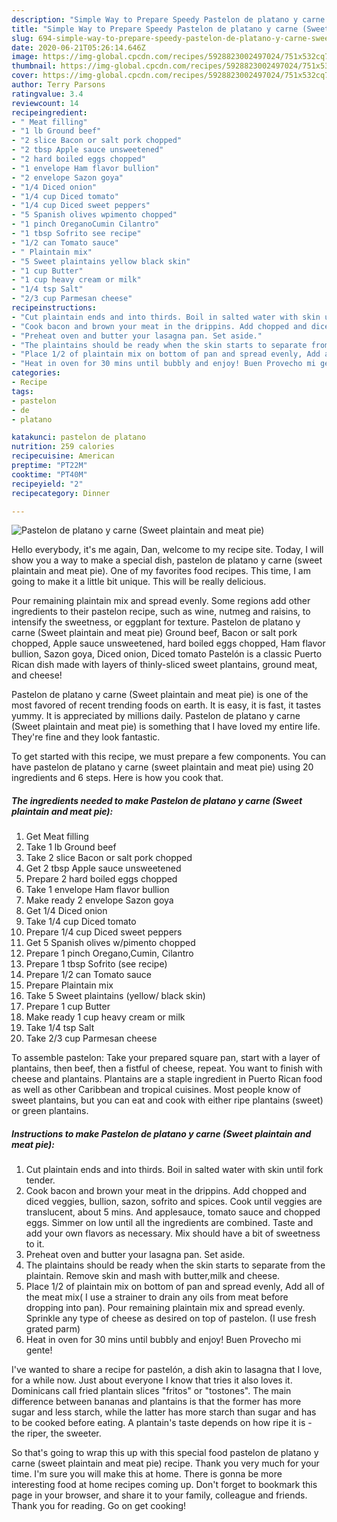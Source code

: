 ```yaml
---
description: "Simple Way to Prepare Speedy Pastelon de platano y carne (Sweet plaintain and meat pie)"
title: "Simple Way to Prepare Speedy Pastelon de platano y carne (Sweet plaintain and meat pie)"
slug: 694-simple-way-to-prepare-speedy-pastelon-de-platano-y-carne-sweet-plaintain-and-meat-pie
date: 2020-06-21T05:26:14.646Z
image: https://img-global.cpcdn.com/recipes/5928823002497024/751x532cq70/pastelon-de-platano-y-carne-sweet-plaintain-and-meat-pie-recipe-main-photo.jpg
thumbnail: https://img-global.cpcdn.com/recipes/5928823002497024/751x532cq70/pastelon-de-platano-y-carne-sweet-plaintain-and-meat-pie-recipe-main-photo.jpg
cover: https://img-global.cpcdn.com/recipes/5928823002497024/751x532cq70/pastelon-de-platano-y-carne-sweet-plaintain-and-meat-pie-recipe-main-photo.jpg
author: Terry Parsons
ratingvalue: 3.4
reviewcount: 14
recipeingredient:
- " Meat filling"
- "1 lb Ground beef"
- "2 slice Bacon or salt pork chopped"
- "2 tbsp Apple sauce unsweetened"
- "2 hard boiled eggs chopped"
- "1 envelope Ham flavor bullion"
- "2 envelope Sazon goya"
- "1/4 Diced onion"
- "1/4 cup Diced tomato"
- "1/4 cup Diced sweet peppers"
- "5 Spanish olives wpimento chopped"
- "1 pinch OreganoCumin Cilantro"
- "1 tbsp Sofrito see recipe"
- "1/2 can Tomato sauce"
- " Plaintain mix"
- "5 Sweet plaintains yellow black skin"
- "1 cup Butter"
- "1 cup heavy cream or milk"
- "1/4 tsp Salt"
- "2/3 cup Parmesan cheese"
recipeinstructions:
- "Cut plaintain ends and into thirds. Boil in salted water with skin until fork tender."
- "Cook bacon and brown your meat in the drippins. Add chopped and diced veggies, bullion, sazon, sofrito and spices. Cook until veggies are translucent, about 5 mins. And applesauce, tomato sauce and chopped eggs. Simmer on low until all the ingredients are combined. Taste and add your own flavors as necessary. Mix should have a bit of sweetness to it."
- "Preheat oven and butter your lasagna pan. Set aside."
- "The plaintains should be ready when the skin starts to separate from the plaintain. Remove skin and mash with butter,milk and cheese."
- "Place 1/2 of plaintain mix on bottom of pan and spread evenly, Add all of the meat mix( I use a strainer to drain any oils from meat before dropping into pan). Pour remaining plaintain mix and spread evenly. Sprinkle any type of cheese as desired on top of pastelon. (I use fresh grated parm)"
- "Heat in oven for 30 mins until bubbly and enjoy! Buen Provecho mi gente!"
categories:
- Recipe
tags:
- pastelon
- de
- platano

katakunci: pastelon de platano 
nutrition: 259 calories
recipecuisine: American
preptime: "PT22M"
cooktime: "PT40M"
recipeyield: "2"
recipecategory: Dinner

---
```



![Pastelon de platano y carne (Sweet plaintain and meat pie)](https://img-global.cpcdn.com/recipes/5928823002497024/751x532cq70/pastelon-de-platano-y-carne-sweet-plaintain-and-meat-pie-recipe-main-photo.jpg)

Hello everybody, it's me again, Dan, welcome to my recipe site. Today, I will show you a way to make a special dish, pastelon de platano y carne (sweet plaintain and meat pie). One of my favorites food recipes. This time, I am going to make it a little bit unique. This will be really delicious.

Pour remaining plaintain mix and spread evenly. Some regions add other ingredients to their pastelon recipe, such as wine, nutmeg and raisins, to intensify the sweetness, or eggplant for texture. Pastelon de platano y carne (Sweet plaintain and meat pie) Ground beef, Bacon or salt pork chopped, Apple sauce unsweetened, hard boiled eggs chopped, Ham flavor bullion, Sazon goya, Diced onion, Diced tomato Pastelón is a classic Puerto Rican dish made with layers of thinly-sliced sweet plantains, ground meat, and cheese!

Pastelon de platano y carne (Sweet plaintain and meat pie) is one of the most favored of recent trending foods on earth. It is easy, it is fast, it tastes yummy. It is appreciated by millions daily. Pastelon de platano y carne (Sweet plaintain and meat pie) is something that I have loved my entire life. They're fine and they look fantastic.


To get started with this recipe, we must prepare a few components. You can have pastelon de platano y carne (sweet plaintain and meat pie) using 20 ingredients and 6 steps. Here is how you cook that.

<!--inarticleads1-->

##### The ingredients needed to make Pastelon de platano y carne (Sweet plaintain and meat pie):

1. Get  Meat filling
1. Take 1 lb Ground beef
1. Take 2 slice Bacon or salt pork chopped
1. Get 2 tbsp Apple sauce unsweetened
1. Prepare 2 hard boiled eggs chopped
1. Take 1 envelope Ham flavor bullion
1. Make ready 2 envelope Sazon goya
1. Get 1/4 Diced onion
1. Take 1/4 cup Diced tomato
1. Prepare 1/4 cup Diced sweet peppers
1. Get 5 Spanish olives w/pimento chopped
1. Prepare 1 pinch Oregano,Cumin, Cilantro
1. Prepare 1 tbsp Sofrito (see recipe)
1. Prepare 1/2 can Tomato sauce
1. Prepare  Plaintain mix
1. Take 5 Sweet plaintains (yellow/ black skin)
1. Prepare 1 cup Butter
1. Make ready 1 cup heavy cream or milk
1. Take 1/4 tsp Salt
1. Take 2/3 cup Parmesan cheese


To assemble pastelon: Take your prepared square pan, start with a layer of plantains, then beef, then a fistful of cheese, repeat. You want to finish with cheese and plantains. Plantains are a staple ingredient in Puerto Rican food as well as other Caribbean and tropical cuisines. Most people know of sweet plantains, but you can eat and cook with either ripe plantains (sweet) or green plantains. 

<!--inarticleads2-->

##### Instructions to make Pastelon de platano y carne (Sweet plaintain and meat pie):

1. Cut plaintain ends and into thirds. Boil in salted water with skin until fork tender.
1. Cook bacon and brown your meat in the drippins. Add chopped and diced veggies, bullion, sazon, sofrito and spices. Cook until veggies are translucent, about 5 mins. And applesauce, tomato sauce and chopped eggs. Simmer on low until all the ingredients are combined. Taste and add your own flavors as necessary. Mix should have a bit of sweetness to it.
1. Preheat oven and butter your lasagna pan. Set aside.
1. The plaintains should be ready when the skin starts to separate from the plaintain. Remove skin and mash with butter,milk and cheese.
1. Place 1/2 of plaintain mix on bottom of pan and spread evenly, Add all of the meat mix( I use a strainer to drain any oils from meat before dropping into pan). Pour remaining plaintain mix and spread evenly. Sprinkle any type of cheese as desired on top of pastelon. (I use fresh grated parm)
1. Heat in oven for 30 mins until bubbly and enjoy! Buen Provecho mi gente!


I&#39;ve wanted to share a recipe for pastelón, a dish akin to lasagna that I love, for a while now. Just about everyone I know that tries it also loves it. Dominicans call fried plantain slices &#34;fritos&#34; or &#34;tostones&#34;. The main difference between bananas and plantains is that the former has more sugar and less starch, while the latter has more starch than sugar and has to be cooked before eating. A plantain&#39;s taste depends on how ripe it is - the riper, the sweeter. 

So that's going to wrap this up with this special food pastelon de platano y carne (sweet plaintain and meat pie) recipe. Thank you very much for your time. I'm sure you will make this at home. There is gonna be more interesting food at home recipes coming up. Don't forget to bookmark this page in your browser, and share it to your family, colleague and friends. Thank you for reading. Go on get cooking!
